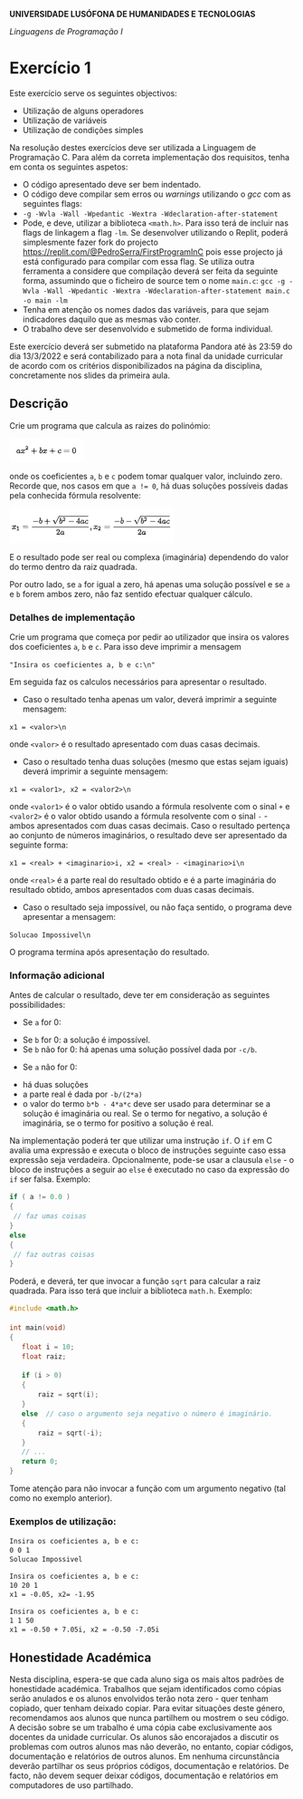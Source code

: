 **UNIVERSIDADE LUSÓFONA DE HUMANIDADES E TECNOLOGIAS**

*Linguagens de Programação I*

# Exercício 1

Este exercício serve os seguintes objectivos:
- Utilização de alguns operadores
- Utilização de variáveis
- Utilização de condições simples

Na resolução destes exercícios deve ser utilizada a Linguagem de Programação C. Para além da correta implementação dos requisitos, tenha em conta os seguintes aspetos:
- O código apresentado deve ser bem indentado. 
- O código deve compilar sem erros ou *warnings* utilizando o *gcc* com as seguintes flags:
- `-g -Wvla -Wall -Wpedantic -Wextra -Wdeclaration-after-statement`
- Pode, e deve, utilizar a biblioteca `<math.h>`. Para isso terá de incluir nas flags de linkagem a flag `-lm`. Se desenvolver utilizando o Replit, poderá simplesmente fazer fork do projecto https://replit.com/@PedroSerra/FirstProgramInC pois esse projecto já está configurado para compilar com essa flag. Se utiliza outra ferramenta a considere que compilação deverá ser feita da seguinte forma, assumindo que o ficheiro de source tem o nome `main.c`:
  `gcc -g -Wvla -Wall -Wpedantic -Wextra -Wdeclaration-after-statement main.c -o main -lm`
- Tenha em atenção os nomes dados das variáveis, para que sejam indicadores daquilo que as mesmas vão conter.
- O trabalho deve ser desenvolvido e submetido de forma individual.

Este exercício deverá ser submetido na plataforma Pandora até às 23:59 do dia 13/3/2022 e será contabilizado para a nota final da unidade curricular de acordo com os critérios disponibilizados na página da disciplina, concretamente nos slides da primeira aula.



## Descrição

Crie um programa que calcula as raizes do polinómio:

![](pol2ordem.png)

onde os coeficientes `a`, `b` e `c` podem tomar qualquer valor, incluindo zero. Recorde que, nos casos em que `a != 0`, há duas soluções possíveis dadas pela conhecida fórmula resolvente:

![](roots.png)

E o resultado pode ser real ou complexa (imaginária) dependendo do valor do termo dentro da raiz quadrada.

Por outro lado, se `a` for igual a zero, há apenas uma solução possível e se `a` e `b` forem ambos zero, não faz sentido efectuar qualquer cálculo.

### Detalhes de implementação

Crie um programa que começa por pedir ao utilizador que insira os valores dos coeficientes `a`, `b` e `c`. Para isso deve imprimir a mensagem

```"Insira os coeficientes a, b e c:\n"```

Em seguida faz os calculos necessários para apresentar o resultado. 

- Caso o resultado tenha apenas um valor, deverá imprimir a seguinte mensagem:

```x1 = <valor>\n```

onde `<valor>` é o resultado apresentado com duas  casas decimais.

- Caso o resultado tenha duas soluções (mesmo que estas sejam iguais) deverá imprimir a seguinte mensagem:

```x1 = <valor1>, x2 = <valor2>\n```

onde `<valor1>` é o valor obtido usando a fórmula resolvente com o sinal `+` e `<valor2>` é o valor obtido usando a fórmula resolvente com o sinal `-` - ambos apresentados com duas casas decimais. Caso o resultado pertença ao conjunto de números imaginários, o resultado deve ser apresentado da seguinte forma:

```x1 = <real> + <imaginario>i, x2 = <real> - <imaginario>i\n```

onde `<real>` é a parte real do resultado obtido e <imaginario> é a parte imaginária do resultado obtido, ambos apresentados com duas casas decimais.

  
- Caso o resultado seja impossível, ou não faça sentido, o programa deve apresentar a mensagem:

```Solucao Impossivel\n```

O programa termina após apresentação do resultado.
  
### Informação adicional

Antes de calcular o resultado, deve ter em consideração as seguintes possibilidades:
*   Se `a` for 0:
  -  Se `b` for 0: a solução é impossível.
  -  Se `b` não for 0: há apenas uma solução possível dada por `-c/b`.
*   Se `a` não for 0:
  - há duas soluções 
  - a parte real é dada por `-b/(2*a)`
  - o valor do termo `b*b - 4*a*c` deve ser usado para determinar se a solução é imaginária ou real. Se o termo for negativo, a solução é imaginária, se o termo for positivo a solução é real. 
  

Na implementação poderá ter que utilizar uma instrução `if`. O `if` em C avalia uma expressão e executa o bloco de instruções seguinte caso essa expressão seja verdadeira. Opcionalmente, pode-se usar a clausula `else` - o bloco de instruções a seguir ao `else` é executado no caso da expressão do `if` ser falsa.
  Exemplo:
 ```C
if ( a != 0.0 )
{
  // faz umas coisas
}
else
{
  // faz outras coisas
}
```

Poderá, e deverá, ter que invocar a função `sqrt` para calcular a raiz quadrada. Para isso terá que incluir a biblioteca `math.h`. Exemplo:
  
 ```C
#include <math.h>
    
int main(void)
{
    float i = 10;
    float raiz;  

    if (i > 0)
    {
        raiz = sqrt(i);
    }
    else  // caso o argumento seja negativo o número é imaginário.
    {
        raiz = sqrt(-i);
    }
    // ...
    return 0;
}
```
Tome atenção para não invocar a função com um argumento negativo (tal como no exemplo anterior).
  
  
### Exemplos de utilização:

```
Insira os coeficientes a, b e c:
0 0 1
Solucao Impossivel
```
  
```
Insira os coeficientes a, b e c:
10 20 1
x1 = -0.05, x2= -1.95
```  

```
Insira os coeficientes a, b e c:
1 1 50
x1 = -0.50 + 7.05i, x2 = -0.50 -7.05i
```  


  
## Honestidade Académica

Nesta disciplina, espera-se que cada aluno siga os mais altos padrões de honestidade académica. Trabalhos que sejam identificados como cópias serão anulados e os alunos envolvidos terão nota zero - quer tenham copiado, quer tenham deixado copiar.
Para evitar situações deste género, recomendamos aos alunos que nunca partilhem ou mostrem o seu código.
A decisão sobre se um trabalho é uma cópia cabe exclusivamente aos docentes da unidade curricular.
Os alunos são encorajados a discutir os problemas com outros alunos mas não deverão, no entanto, copiar códigos, documentação e relatórios de outros alunos. Em nenhuma circunstância deverão partilhar os seus próprios códigos, documentação e relatórios. De facto, não devem sequer deixar códigos, documentação e relatórios em computadores de uso partilhado.

